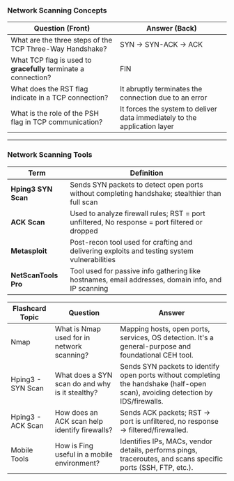 ### Network Scanning Concepts
| **Question (Front)**                                            | **Answer (Back)**                                                         |
| --------------------------------------------------------------- | ------------------------------------------------------------------------- |
| What are the three steps of the TCP Three-Way Handshake?        | SYN → SYN-ACK → ACK                                                       |
| What TCP flag is used to **gracefully** terminate a connection? | FIN                                                                       |
| What does the RST flag indicate in a TCP connection?            | It abruptly terminates the connection due to an error                     |
| What is the role of the PSH flag in TCP communication?          | It forces the system to deliver data immediately to the application layer |

---

### Network Scanning Tools
| **Term**             | **Definition**                                                                                     |
| -------------------- | -------------------------------------------------------------------------------------------------- |
| **Hping3 SYN Scan**  | Sends SYN packets to detect open ports without completing handshake; stealthier than full scan     |
| **ACK Scan**         | Used to analyze firewall rules; RST = port unfiltered, No response = port filtered or dropped      |
| **Metasploit**       | Post-recon tool used for crafting and delivering exploits and testing system vulnerabilities       |
| **NetScanTools Pro** | Tool used for passive info gathering like hostnames, email addresses, domain info, and IP scanning |

| **Flashcard Topic** | **Question**                                    | **Answer**                                                      |
| ------------------- | ----------------------------------------------- | ---------------------------------------------------------------- |
| Nmap                | What is Nmap used for in network scanning?      | Mapping hosts, open ports, services, OS detection. It's a general-purpose and foundational CEH tool.                             |
| Hping3 - SYN Scan   | What does a SYN scan do and why is it stealthy? | Sends SYN packets to identify open ports without completing the handshake (half-open scan), avoiding detection by IDS/firewalls. |
| Hping3 - ACK Scan   | How does an ACK scan help identify firewalls?   | Sends ACK packets; RST → port is unfiltered, no response → filtered/firewalled.                                                  |
| Mobile Tools        | How is Fing useful in a mobile environment?     | Identifies IPs, MACs, vendor details, performs pings, traceroutes, and scans specific ports (SSH, FTP, etc.).                    |


